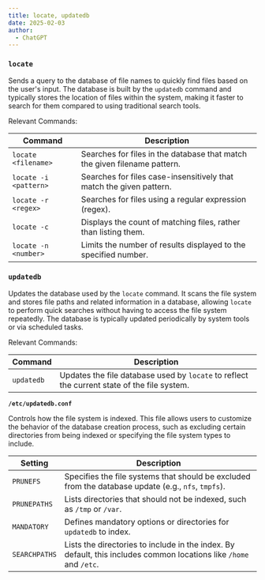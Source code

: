 ```yaml
---
title: locate, updatedb
date: 2025-02-03
author:
  - ChatGPT
---
```


### `locate`

Sends a query to the database of file names to quickly find files based on the user's input. The database is built by the `updatedb` command and typically stores the location of files within the system, making it faster to search for them compared to using traditional search tools.

Relevant Commands:

| Command               | Description                                                               |
|-----------------------|---------------------------------------------------------------------------|
| `locate <filename>`   | Searches for files in the database that match the given filename pattern. |
| `locate -i <pattern>` | Searches for files case-insensitively that match the given pattern.       |
| `locate -r <regex>`   | Searches for files using a regular expression (regex).                    |
| `locate -c`           | Displays the count of matching files, rather than listing them.           |
| `locate -n <number>`  | Limits the number of results displayed to the specified number.           |

### `updatedb`

Updates the database used by the `locate` command. It scans the file system and stores file paths and related information in a database, allowing `locate` to perform quick searches without having to access the file system repeatedly. The database is typically updated periodically by system tools or via scheduled tasks.

Relevant Commands:

| Command                     | Description                                                                                 |
|-----------------------------|---------------------------------------------------------------------------------------------|
| `updatedb`                  | Updates the file database used by `locate` to reflect the current state of the file system. |

**`/etc/updatedb.conf`**

Controls how the file system is indexed. This file allows users to customize the behavior of the database creation process, such as excluding certain directories from being indexed or specifying the file system types to include.

| Setting       | Description                                                                                                        |
|---------------|--------------------------------------------------------------------------------------------------------------------|
| `PRUNEFS`     | Specifies the file systems that should be excluded from the database update (e.g., `nfs`, `tmpfs`).                |
| `PRUNEPATHS`  | Lists directories that should not be indexed, such as `/tmp` or `/var`.                                            |
| `MANDATORY`   | Defines mandatory options or directories for `updatedb` to index.                                                  |
| `SEARCHPATHS` | Lists the directories to include in the index. By default, this includes common locations like `/home` and `/etc`. |
